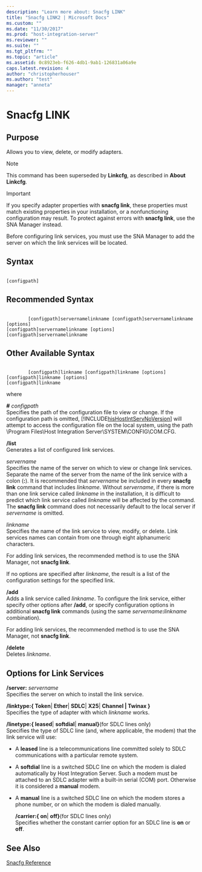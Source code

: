 ```yaml
---
description: "Learn more about: Snacfg LINK"
title: "Snacfg LINK2 | Microsoft Docs"
ms.custom: ""
ms.date: "11/30/2017"
ms.prod: "host-integration-server"
ms.reviewer: ""
ms.suite: ""
ms.tgt_pltfrm: ""
ms.topic: "article"
ms.assetid: 0c8923eb-f626-4db1-9ab1-126831a06a9e
caps.latest.revision: 4
author: "christopherhouser"
ms.author: "test"
manager: "anneta"
---
```

# Snacfg LINK
## Purpose  
 Allows you to view, delete, or modify adapters.  
  
> [!NOTE]
>  This command has been superseded by **Linkcfg**, as described in **About Linkcfg**.  
  
> [!IMPORTANT]
>  If you specify adapter properties with **snacfg link**, these properties must match existing properties in your installation, or a nonfunctioning configuration may result. To protect against errors with **snacfg link**, use the SNA Manager instead.  
  
 Before configuring link services, you must use the SNA Manager to add the server on which the link services will be located.  
  
## Syntax  
  
```  
  
[configpath]   
```  
  
## Recommended Syntax  
  
```  
  
        [configpath]servernamelinkname [configpath]servernamelinkname [options]  
[configpath]servernamelinkname [options]  
[configpath]servernamelinkname  
```  
  
## Other Available Syntax  
  
```  
  
        [configpath]linkname [configpath]linkname [options]  
[configpath]linkname [options]  
[configpath]linkname  
```  
  
 where  
  
 **#** *configpath*  
 Specifies the path of the configuration file to view or change. If the configuration path is omitted, [!INCLUDE[hisHostIntServNoVersion](../includes/hishostintservnoversion-md.md)] will attempt to access the configuration file on the local system, using the path \Program Files\Host Integration Server\SYSTEM\CONFIG\COM.CFG.  
  
 **/list**  
 Generates a list of configured link services.  
  
 *servername*  
 Specifies the name of the server on which to view or change link services. Separate the name of the server from the name of the link service with a colon (**:**). It is recommended that *servername* be included in every **snacfg link** command that includes *linkname*. Without *servername*, if there is more than one link service called *linkname* in the installation, it is difficult to predict which link service called *linkname* will be affected by the command. The **snacfg link** command does not necessarily default to the local server if *servername* is omitted.  
  
 *linkname*  
 Specifies the name of the link service to view, modify, or delete. Link services names can contain from one through eight alphanumeric characters.  
  
 For adding link services, the recommended method is to use the SNA Manager, not **snacfg link**.  
  
 If no options are specified after *linkname*, the result is a list of the configuration settings for the specified link.  
  
 **/add**  
 Adds a link service called *linkname*. To configure the link service, either specify other options after **/add**, or specify configuration options in additional **snacfg link** commands (using the same <em>servername</em>**:**<em>linkname</em> combination).  
  
 For adding link services, the recommended method is to use the SNA Manager, not **snacfg link**.  
  
 **/delete**  
 Deletes *linkname*.  
  
## Options for Link Services  
 **/server:** *servername*  
 Specifies the server on which to install the link service.  
  
 **/linktype:{ Token**&#124; **Ether**&#124; **SDLC**&#124; **X25**&#124; **Channel &#124; Twinax }**  
 Specifies the type of adapter with which *linkname* works.  
  
 **/linetype:{ leased**&#124; **softdial**&#124; **manual}**(for SDLC lines only)  
 Specifies the type of SDLC line (and, where applicable, the modem) that the link service will use:  
  
- A **leased** line is a telecommunications line committed solely to SDLC communications with a particular remote system.  
  
- A **softdial** line is a switched SDLC line on which the modem is dialed automatically by Host Integration Server. Such a modem must be attached to an SDLC adapter with a built-in serial (COM) port. Otherwise it is considered a **manual** modem.  
  
- A **manual** line is a switched SDLC line on which the modem stores a phone number, or on which the modem is dialed manually.  
  
  **/carrier:{ on**&#124; **off}**(for SDLC lines only)  
  Specifies whether the constant carrier option for an SDLC line is **on** or **off**.  
  
## See Also  
 [Snacfg Reference](../core/snacfg-reference2.md)

